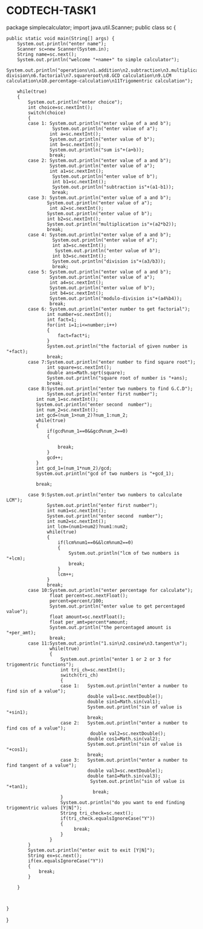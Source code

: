 # CODTECH-TASK1
package simplecalculator;
import java.util.Scanner;
public class sc {

	public static void main(String[] args) {
		System.out.println("enter name");
		Scanner sc=new Scanner(System.in);
		String name=sc.next();
		System.out.println("welcome "+name+" to simple calculator");
		System.out.println("operations\n1.addition\n2.subtraction\n3.multiplication\n4.division\n5.modulo-division\n6.factorial\n7.squareroot\n8.GCD calculation\n9.LCM calculation\n10.percentage-calculation\n11Trigomentric calculation");
		
		while(true)
		{
			System.out.println("enter choice");
			int choice=sc.nextInt();
			switch(choice)
			{
			case 1: System.out.println("enter value of a and b");
			         System.out.println("enter value of a");
			        int a=sc.nextInt();
			        System.out.println("enter value of b");
			        int b=sc.nextInt();
			        System.out.println("sum is"+(a+b));
			        break;
			case 2: System.out.println("enter value of a and b");
	                System.out.println("enter value of a");
	                int a1=sc.nextInt();
	                 System.out.println("enter value of b");
	                 int b1=sc.nextInt();
	                 System.out.println("subtraction is"+(a1-b1));
	                 break;
			case 3: System.out.println("enter value of a and b");
	               System.out.println("enter value of a");
	                int a2=sc.nextInt();
	               System.out.println("enter value of b");
	               int b2=sc.nextInt();
	               System.out.println("multiplication is"+(a2*b2));
	               break;
			case 4: System.out.println("enter value of a and b");
	                 System.out.println("enter value of a");
	                 int a3=sc.nextInt();
	                  System.out.println("enter value of b");
	                 int b3=sc.nextInt();
	                 System.out.println("division is"+(a3/b3));
	                 break;
			case 5: System.out.println("enter value of a and b");
                    System.out.println("enter value of a");
                    int a4=sc.nextInt();
                    System.out.println("enter value of b");
                    int b4=sc.nextInt();
                    System.out.println("modulo-division is"+(a4%b4));
                    break;
			case 6: System.out.println("enter number to get factorial");
			       int number=sc.nextInt();
			       int fact=1;
			       for(int i=1;i<=number;i++)
			       {
			    	   fact=fact*i;
			       }
			       System.out.println("the factorial of given number is "+fact);
			       break;
			case 7:System.out.println("enter number to find square root"); 
			       int square=sc.nextInt();
			       double ans=Math.sqrt(square);
			       System.out.println("square root of number is "+ans);
			       break;
			case 8:System.out.println("enter two numbers to find G.C.D");
			       System.out.println("enter first number");
		       int num_1=sc.nextInt();
		       System.out.println("enter second  number");
		       int num_2=sc.nextInt();
		       int gcd=(num_1>num_2)?num_1:num_2;
		       while(true)
		       {
		    	   if(gcd%num_1==0&&gcd%num_2==0)
		    	   {
		    		  
		    		   break;
		    	   }
		    	   gcd++;	    	   
		       }
		       int gcd_1=(num_1*num_2)/gcd;
		       System.out.println("gcd of two numbers is "+gcd_1);
		       
		       break;
			
			case 9:System.out.println("enter two numbers to calculate LCM");
			       System.out.println("enter first number");
			       int num1=sc.nextInt();
			       System.out.println("enter second  number");
			       int num2=sc.nextInt();
			       int lcm=(num1>num2)?num1:num2;
			       while(true)
			       {
			    	   if(lcm%num1==0&&lcm%num2==0)
			    	   {
			    		   System.out.println("lcm of two numbers is "+lcm);
			    		   break;
			    	   }
			    	   lcm++;
			       }
			       break;
			case 10:System.out.println("enter percentage for calculate");
			        float percent=sc.nextFloat();
			        percent=percent/100;
			        System.out.println("enter value to get percentaged value");
			        float amount=sc.nextFloat();
			        float per_amt=percent*amount;
			        System.out.println("the percentaged amount is "+per_amt);
			        break;
			case 11:System.out.println("1.sin\n2.cosine\n3.tangent\n");
			        while(true)
			        {
			        	System.out.println("enter 1 or 2 or 3 for trigomentric functions");
			        	int tri_ch=sc.nextInt();
			        	switch(tri_ch)
			        	{
			        	case 1:   System.out.println("enter a number to find sin of a value");
			        	          double val1=sc.nextDouble();
			        	          double sin1=Math.sin(val1);
			        	          System.out.println("sin of value is "+sin1);
			        	          break;
			        	case 2:   System.out.println("enter a number to find cos of a value");
	        	                   double val2=sc.nextDouble();
	        	                  double cos1=Math.sin(val2);
	        	                  System.out.println("sin of value is "+cos1);
	        	                  break;
			        	case 3:   System.out.println("enter a number to find tangent of a value");
	        	                  double val3=sc.nextDouble();
	        	                  double tan1=Math.sin(val3);
	        	                   System.out.println("sin of value is "+tan1);
	        	                    break;          
			        	}
			        	System.out.println("do you want to end finding trigomentric values [Y|N]");
			        	String tri_check=sc.next();
			        	if(tri_check.equalsIgnoreCase("Y"))
			        	{
			        		 break;
			        	}
			        }
			}
			System.out.println("enter exit to exit [Y|N]");
			String ex=sc.next();
			if(ex.equalsIgnoreCase("Y"))
			{
				break;
			}		
		
		}
		
		

	}

}

